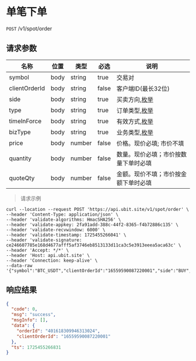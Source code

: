 # 单笔下单

`POST` /v1/spot/order

## 请求参数

| 名称            | 位置   | 类型     | 必选    | 说明                           |
|---------------|------|--------|-------|------------------------------|
| symbol        | body | string | true  | 交易对                          |
| clientOrderId | body | string | false | 客户端ID(最长32位)                 |
| side          | body | string | true  | 买卖方向,[枚举](/README?id=买卖方向)   |
| type          | body | string | true  | 订单类型,[枚举](/README?id=订单类型)   |
| timeInForce   | body | string | true  | 有效方式,[枚举](/README.md?id=BizType) |
| bizType       | body | string | true  | 业务类型,[枚举](/README.md?id=BizType) |
| price         | body | number | false | 价格。现价必填; 市价不填                |
| quantity      | body | number | false | 数量。现价必填；市价按数量下单时必填           |
| quoteQty      | body | number | false | 金额。现价不填；市价按金额下单时必填           |

> 请求示例

```shell
curl --location --request POST 'https://api.ubit.site/v1/spot/order' \
--header 'Content-Type: application/json' \
--header 'validate-algorithms: HmacSHA256' \
--header 'validate-appkey: 2fa91add-388c-44f2-8365-f4b72886c135' \
--header 'validate-recvwindow: 6000' \
--header 'validate-timestamp: 1725455266041' \
--header 'validate-signature: ce246607785e168d4677afff5af3746eb8513133d11ca3c5e3913eeea5aca63c' \
--header 'Accept: */*' \
--header 'Host: api.ubit.site' \
--header 'Connection: keep-alive' \
--data-raw '{"symbol":"BTC_USDT","clientOrderId":"16559590087220001","side":"BUY","type":"LIMIT","timeInForce":"FOK","bizType":"SPOT","price":40000,"quantity":2,"media":"btok","mediaChannel":"12345"}'
```

## 响应结果

```json
{
  "code": 0,
  "msg": "success",
  "msgInfo": [],
  "data": {
    "orderId": "401618309946313024",
    "clientOrderId": "16559590087220001"
  },
  "ts": 1725455266831
}
```

